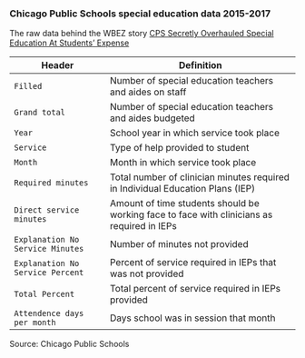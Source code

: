 ### Chicago Public Schools special education data 2015-2017

The raw data behind the WBEZ story [CPS Secretly Overhauled Special Education At Students’ Expense](https://www.wbez.org/shows/wbez-news/wbez-investigation-cps-secretly-overhauled-special-education-at-students-expense/2f6907ea-6ad2-4557-9a03-7da60710f8f9/)

Header | Definition
---|---------
`Filled`| Number of special education teachers and aides on staff
`Grand total`| Number of special education teachers and aides budgeted
`Year`| School year in which service took place
`Service`| Type of help provided to student
`Month`	| Month in which service took place
`Required minutes` | Total number of clinician minutes required in Individual Education Plans (IEP)
`Direct service minutes` | Amount of time students should be working face to face with clinicians as required in IEPs
`Explanation No Service Minutes` | Number of minutes not provided
`Explanation No Service Percent` | Percent of service required in IEPs that was not provided
`Total Percent` | Total percent of service required in IEPs provided
`Attendence days per month` | Days school was in session that month

Source: Chicago Public Schools